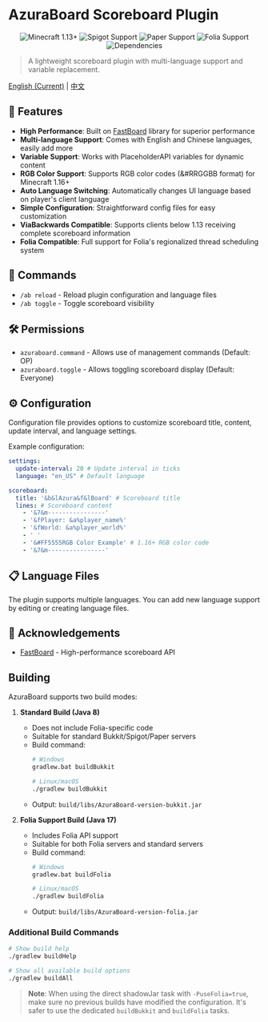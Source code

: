 # AzuraBoard Scoreboard Plugin

<div align="center">
  <img src="https://img.shields.io/badge/Minecraft-1.13%2B-brightgreen.svg" alt="Minecraft 1.13+">
  <img src="https://img.shields.io/badge/Spigot-Supported-yellow.svg" alt="Spigot Support">
  <img src="https://img.shields.io/badge/Paper-Supported-yellow.svg" alt="Paper Support">
  <img src="https://img.shields.io/badge/Folia-Supported-green.svg" alt="Folia Support">
  <img src="https://img.shields.io/badge/Dependencies-PlaceholderAPI(Optional)-blue.svg" alt="Dependencies">
</div>

> A lightweight scoreboard plugin with multi-language support and variable replacement.

[English (Current)](README.md) | [中文](README_zh_CN.md)

## 🌟 Features

- **High Performance**: Built on [FastBoard](https://github.com/MrMicky-FR/FastBoard) library for superior performance
- **Multi-language Support**: Comes with English and Chinese languages, easily add more
- **Variable Support**: Works with PlaceholderAPI variables for dynamic content
- **RGB Color Support**: Supports RGB color codes (&#RRGGBB format) for Minecraft 1.16+
- **Auto Language Switching**: Automatically changes UI language based on player's client language
- **Simple Configuration**: Straightforward config files for easy customization
- **ViaBackwards Compatible**: Supports clients below 1.13 receiving complete scoreboard information
- **Folia Compatible**: Full support for Folia's regionalized thread scheduling system

## 📖 Commands

- `/ab reload` - Reload plugin configuration and language files
- `/ab toggle` - Toggle scoreboard visibility

## 🛠️ Permissions

- `azuraboard.command` - Allows use of management commands (Default: OP)
- `azuraboard.toggle` - Allows toggling scoreboard display (Default: Everyone)

## ⚙️ Configuration

Configuration file provides options to customize scoreboard title, content, update interval, and language settings.

Example configuration:
```yaml
settings:
  update-interval: 20 # Update interval in ticks
  language: "en_US" # Default language

scoreboard:
  title: '&b&lAzura&f&lBoard' # Scoreboard title
  lines: # Scoreboard content
    - '&7&m----------------'
    - '&fPlayer: &a%player_name%'
    - '&fWorld: &a%player_world%'
    - ' '
    - '&#FF5555RGB Color Example' # 1.16+ RGB color code
    - '&7&m----------------'
```

## 📋 Language Files

The plugin supports multiple languages. You can add new language support by editing or creating language files.

## 🙏 Acknowledgements

- [FastBoard](https://github.com/MrMicky-FR/FastBoard) - High-performance scoreboard API

## Building

AzuraBoard supports two build modes:

1. **Standard Build (Java 8)**
   - Does not include Folia-specific code
   - Suitable for standard Bukkit/Spigot/Paper servers
   - Build command:
     ```bash
     # Windows
     gradlew.bat buildBukkit
     
     # Linux/macOS
     ./gradlew buildBukkit
     ```
   - Output: `build/libs/AzuraBoard-version-bukkit.jar`

2. **Folia Support Build (Java 17)**
   - Includes Folia API support
   - Suitable for both Folia servers and standard servers
   - Build command:
     ```bash
     # Windows
     gradlew.bat buildFolia
     
     # Linux/macOS
     ./gradlew buildFolia
     ```
   - Output: `build/libs/AzuraBoard-version-folia.jar`

### Additional Build Commands

```bash
# Show build help
./gradlew buildHelp

# Show all available build options
./gradlew buildAll
```

> **Note**: When using the direct shadowJar task with `-PuseFolia=true`, make sure no previous builds have modified the configuration. It's safer to use the dedicated `buildBukkit` and `buildFolia` tasks.